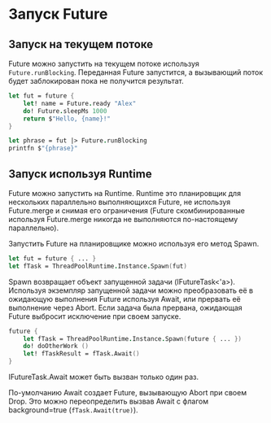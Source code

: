 # Запуск Future


## Запуск на текущем потоке

Future можно запустить на текущем потоке используя `Future.runBlocking`.
Переданная Future запустится, а вызывающий поток будет заблокирован
пока не получится результат.
```fsharp
let fut = future {
    let! name = Future.ready "Alex"
    do! Future.sleepMs 1000
    return $"Hello, {name}!"
}

let phrase = fut |> Future.runBlocking
printfn $"{phrase}"
```


## Запуск используя Runtime

Future можно запустить на Runtime.
Runtime это планировщик для нескольких параллельно выполняющихся Future,
не используя Future.merge и снимая его ограничения
(Future скомбинированные используя Future.merge никогда не выполняются по-настоящему параллельно).

Запустить Future на планировщике можно используя его метод Spawn.

```fsharp
let fut = future { ... }
let fTask = ThreadPoolRuntime.Instance.Spawn(fut)
```

Spawn возвращает объект запущенной задачи (IFutureTask<'a>).
Используя экземпляр запущенной задачи можно преобразовать её в ожидающую выполнения
Future используя Await, или прервать её выполнение через Abort.
Если задача была прервана, ожидающая Future выбросит исключение при своем запуске.

```fsharp
future {
    let fTask = ThreadPoolRuntime.Instance.Spawn(future { ... })
    do! doOtherWork ()
    let! fTaskResult = fTask.Await()
}
```

<div class="warning">
IFutureTask.Await может быть вызван только один раз.
</div>

По-умолчанию Await создает Future, вызывающую Abort при своем Drop.
Это можно переопределить вызвав Await с флагом background=true (`fTask.Await(true)`).
